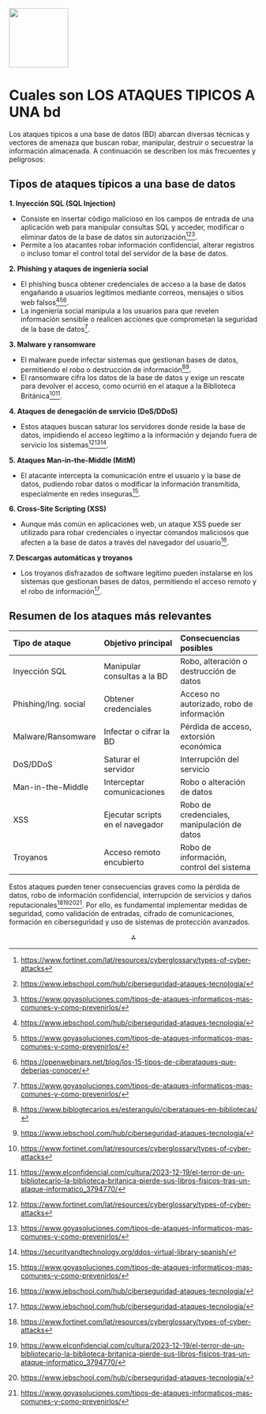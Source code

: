 <img src="https://r2cdn.perplexity.ai/pplx-full-logo-primary-dark%402x.png" class="logo" width="120"/>

# Cuales son LOS ATAQUES TIPICOS A UNA bd

Los ataques típicos a una base de datos (BD) abarcan diversas técnicas y vectores de amenaza que buscan robar, manipular, destruir o secuestrar la información almacenada. A continuación se describen los más frecuentes y peligrosos:

## Tipos de ataques típicos a una base de datos

**1. Inyección SQL (SQL Injection)**

- Consiste en insertar código malicioso en los campos de entrada de una aplicación web para manipular consultas SQL y acceder, modificar o eliminar datos de la base de datos sin autorización[^3][^5][^6].
- Permite a los atacantes robar información confidencial, alterar registros o incluso tomar el control total del servidor de la base de datos.

**2. Phishing y ataques de ingeniería social**

- El phishing busca obtener credenciales de acceso a la base de datos engañando a usuarios legítimos mediante correos, mensajes o sitios web falsos[^5][^6][^8].
- La ingeniería social manipula a los usuarios para que revelen información sensible o realicen acciones que comprometan la seguridad de la base de datos[^6].

**3. Malware y ransomware**

- El malware puede infectar sistemas que gestionan bases de datos, permitiendo el robo o destrucción de información[^2][^5].
- El ransomware cifra los datos de la base de datos y exige un rescate para devolver el acceso, como ocurrió en el ataque a la Biblioteca Británica[^3][^4].

**4. Ataques de denegación de servicio (DoS/DDoS)**

- Estos ataques buscan saturar los servidores donde reside la base de datos, impidiendo el acceso legítimo a la información y dejando fuera de servicio los sistemas[^3][^6][^7].

**5. Ataques Man-in-the-Middle (MitM)**

- El atacante intercepta la comunicación entre el usuario y la base de datos, pudiendo robar datos o modificar la información transmitida, especialmente en redes inseguras[^6].

**6. Cross-Site Scripting (XSS)**

- Aunque más común en aplicaciones web, un ataque XSS puede ser utilizado para robar credenciales o inyectar comandos maliciosos que afecten a la base de datos a través del navegador del usuario[^5].

**7. Descargas automáticas y troyanos**

- Los troyanos disfrazados de software legítimo pueden instalarse en los sistemas que gestionan bases de datos, permitiendo el acceso remoto y el robo de información[^5].


## Resumen de los ataques más relevantes

| Tipo de ataque | Objetivo principal | Consecuencias posibles |
| :-- | :-- | :-- |
| Inyección SQL | Manipular consultas a la BD | Robo, alteración o destrucción de datos |
| Phishing/Ing. social | Obtener credenciales | Acceso no autorizado, robo de información |
| Malware/Ransomware | Infectar o cifrar la BD | Pérdida de acceso, extorsión económica |
| DoS/DDoS | Saturar el servidor | Interrupción del servicio |
| Man-in-the-Middle | Interceptar comunicaciones | Robo o alteración de datos |
| XSS | Ejecutar scripts en el navegador | Robo de credenciales, manipulación de datos |
| Troyanos | Acceso remoto encubierto | Robo de información, control del sistema |

Estos ataques pueden tener consecuencias graves como la pérdida de datos, robo de información confidencial, interrupción de servicios y daños reputacionales[^3][^4][^5][^6]. Por ello, es fundamental implementar medidas de seguridad, como validación de entradas, cifrado de comunicaciones, formación en ciberseguridad y uso de sistemas de protección avanzados.

<div style="text-align: center">⁂</div>

[^1]: https://travesia.mcu.es/bitstream/10421/4975/1/GonzaloAlvarez.pdf

[^2]: https://www.biblogtecarios.es/esterangulo/ciberataques-en-bibliotecas/

[^3]: https://www.fortinet.com/lat/resources/cyberglossary/types-of-cyber-attacks

[^4]: https://www.elconfidencial.com/cultura/2023-12-19/el-terror-de-un-bibliotecario-la-biblioteca-britanica-pierde-sus-libros-fisicos-tras-un-ataque-informatico_3794770/

[^5]: https://www.iebschool.com/hub/ciberseguridad-ataques-tecnologia/

[^6]: https://www.goyasoluciones.com/tipos-de-ataques-informaticos-mas-comunes-y-como-prevenirlos/

[^7]: https://securityandtechnology.org/ddos-virtual-library-spanish/

[^8]: https://openwebinars.net/blog/los-15-tipos-de-ciberataques-que-deberias-conocer/

[^9]: https://www.checkpoint.com/es/cyber-hub/cyber-security/what-is-cybersecurity/top-6-cybersecurity-threats/

[^10]: https://www.acens.com/comunicacion/wp-content/images/2015/03/vulnerabilidades-bbdd-wp-acens.pdf

[^11]: https://www.trendmicro.com/es_es/what-is.html

[^12]: https://es.radware.com/cyberpedia/application-security/7-most-common-attack-types/

[^13]: https://www.metodosdeinformacion.es/mei/index.php/mei/article/view/IIMEI10-N19-075126/1002

[^14]: https://www.computing.es/seguridad/las-diez-amenazas-mas-importantes-contra-las-bases-de-datos/

[^15]: https://copicanarias.com/soluciones-tecnologia/ciberseguridad-noticias/tipos-de-ataques-ciberneticos/

[^16]: https://www.datasunrise.com/es/amenazas-potenciales-bd/principales-amenazas-de-db/

[^17]: https://www.trendmicro.com/es_es/what-is/cyber-attack/types-of-cyber-attacks.html

[^18]: https://geekflare.com/es/database-threats-and-prevention-tools/

